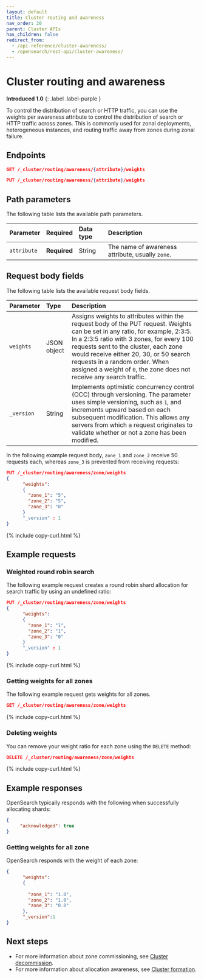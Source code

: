 ```yaml
---
layout: default
title: Cluster routing and awareness
nav_order: 20
parent: Cluster APIs
has_children: false
redirect_from:
  - /api-reference/cluster-awareness/
  - /opensearch/rest-api/cluster-awareness/
---
```


# Cluster routing and awareness
**Introduced 1.0**
{: .label .label-purple }

To control the distribution of search or HTTP traffic, you can use the weights per awareness attribute to control the distribution of search or HTTP traffic across zones. This is commonly used for zonal deployments, heterogeneous instances, and routing traffic away from zones during zonal failure.

<!-- spec_insert_start
api: cluster.get_weighted_routing
component: endpoints
-->
## Endpoints
```json
GET /_cluster/routing/awareness/{attribute}/weights
```
<!-- spec_insert_end -->

<!-- spec_insert_start
api: cluster.put_weighted_routing
component: endpoints
omit_header: true
-->
```json
PUT /_cluster/routing/awareness/{attribute}/weights
```
<!-- spec_insert_end -->

<!-- spec_insert_start
api: cluster.put_weighted_routing
component: path_parameters
-->
## Path parameters

The following table lists the available path parameters.

| Parameter | Required | Data type | Description |
| :--- | :--- | :--- | :--- |
| `attribute` | **Required** | String | The name of awareness attribute, usually `zone`. |

<!-- spec_insert_end -->


## Request body fields

The following table lists the available request body fields.

Parameter | Type | Description
:--- | :--- | :---
`weights` | JSON object | Assigns weights to attributes within the request body of the PUT request. Weights can be set in any ratio, for example, 2:3:5. In a 2:3:5 ratio with 3 zones, for every 100 requests sent to the cluster, each zone would receive either 20, 30, or 50 search requests in a random order. When assigned a weight of `0`, the zone does not receive any search traffic. 
`_version` | String | Implements optimistic concurrency control (OCC) through versioning. The parameter uses simple versioning, such as `1`, and increments upward based on each subsequent modification. This allows any servers from which a request originates to validate whether or not a zone has been modified. 


In the following example request body, `zone_1` and `zone_2` receive 50 requests each, whereas `zone_3` is prevented from receiving requests:

```json
PUT /_cluster/routing/awareness/zone/weights
{ 
      "weights":
      {
        "zone_1": "5", 
        "zone_2": "5", 
        "zone_3": "0"
      }
      "_version" : 1
}
```
{% include copy-curl.html %}

## Example requests

### Weighted round robin search

The following example request creates a round robin shard allocation for search traffic by using an undefined ratio:

```json
PUT /_cluster/routing/awareness/zone/weights
{ 
      "weights":
      {
        "zone_1": "1", 
        "zone_2": "1", 
        "zone_3": "0"
      }
      "_version" : 1
}
```
{% include copy-curl.html %}


### Getting weights for all zones

The following example request gets weights for all zones.

```json
GET /_cluster/routing/awareness/zone/weights
```
{% include copy-curl.html %}


### Deleting weights

You can remove your weight ratio for each zone using the `DELETE` method:

```json
DELETE /_cluster/routing/awareness/zone/weights
```
{% include copy-curl.html %}

## Example responses

OpenSearch typically responds with the following when successfully allocating shards:

```json
{
     "acknowledged": true
}
```

### Getting weights for all zone

OpenSearch responds with the weight of each zone:

```json
{
      "weights":
      {
      
        "zone_1": "1.0", 
        "zone_2": "1.0", 
        "zone_3": "0.0"
      },
      "_version":1
}
```


## Next steps

- For more information about zone commissioning, see [Cluster decommission]({{site.url}}{{site.baseurl}}/api-reference/cluster-decommission/).
- For more information about allocation awareness, see [Cluster formation]({{site.url}}{{site.baseurl}}/opensearch/cluster/#advanced-step-6-configure-shard-allocation-awareness-or-forced-awareness).
